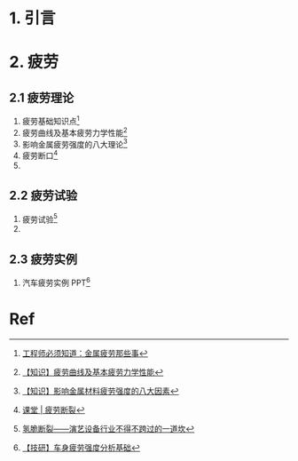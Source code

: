 # 1. 引言 


# 2. 疲劳
## 2.1 疲劳理论 
1. 疲劳基础知识点[^1]
2. 疲劳曲线及基本疲劳力学性能[^2]
3. 影响金属疲劳强度的八大理论[^3]
4. 疲劳断口[^4]
5. 
## 2.2 疲劳试验 
1. 疲劳试验[^5]
2. 
## 2.3 疲劳实例
1. 汽车疲劳实例 PPT[^6]
# Ref 

[^1]: [工程师必须知道：金属疲劳那些事](https://mp.weixin.qq.com/s/tbV46-v2MsaXBxaU_GCJFw)

[^2]: [【知识】疲劳曲线及基本疲劳力学性能](https://mp.weixin.qq.com/s/0_ffMvALYv1sbU5KBR-1Tg)
[^3]: [【知识】影响金属材料疲劳强度的八大因素](https://mp.weixin.qq.com/s/T74KxCnYM0TEpxRRSjg8Uw)
[^4]: [课堂 | 疲劳断裂](https://mp.weixin.qq.com/s/V2-1ZnIWlpZaIpCIRJqOjA)
[^5]: [氢脆断裂——演艺设备行业不得不跨过的一道坎](https://mp.weixin.qq.com/s/raxgR7md2ZW7t5p_CfTR4A)

[^6]: [【技研】车身疲劳强度分析基础](https://mp.weixin.qq.com/s/K0RTzo6r56MxxvQnKZVg5w)
